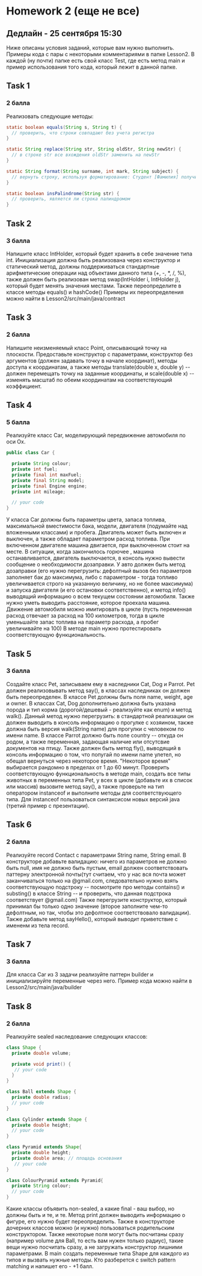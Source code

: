 # Homework 2 (еще не все)
## Дедлайн - 25 сентября 15:30

Ниже описаны условия заданий, которые вам нужно выполнить. Примеры кода с пары с некоторыми комментариями в папке Lesson2. В каждой (ну почти) папке есть свой класс Test, где есть метод main и пример использования того кода, который лежит в данной папке. 

## Task 1
### 2 балла
Реализовать следующие методы:
```java
static boolean equals(String s, String t) {
  // проверить, что строки совпадают без учета регистра
}

static String replace(String str, String oldStr, String newStr) {
  // в строке str все вхождения oldStr заменить на newStr
}

static String format(String surname, int mark, String subject) {
  // вернуть строку, используя форматирование: Студент [Фамилия] получил [оценка] по [предмету]
}

static boolean insPalindrome(String str) {
  // проверить, является ли строка палиндромом
}
```

## Task 2
### 3 балла
Напишите класс IntHolder, который будет хранить в себе значение типа int. Инициализация должна быть реализована через конструктор и статический метод, должны поддерживаться стандартные арифметические операции над объектами данного типа (+, -, *, /, %), также должен быть реализован метод swap(IntHolder i, IntHolder j), который будет менять значения местами. Также переопределите в классе методы equals() и hashCode() Примеры их переопределения можно найти в Lesson2/src/main/java/contract

## Task 3
### 2 балла
Напишите  неизменяемый класс Point, описывающий точку на плоскости. Предоставьте конструктор с параметрами, конструктор без аргументов (должен задавать точку в начале координат), методы доступа к координатам, а также методы translate(double x, double y) -- должен перемещать точку на заданные координаты, и scale(double x) -- изменять масштаб по обеим координатам на соответствующий коэффициент.

## Task 4
### 5 балла
Реализуйте класс Car, моделирующий передвижение автомобиля по оси Ox.

```java
public class Car {

  private String colour;
  private int fuel;
  private final int maxFuel;
  private final String model;
  private final Engine engine;
  private int mileage;

  // your code
}
```
У класса Car должны быть параметры цвета, запаса топлива, максимальной вместимости бака, модели, двигателя (подумайте над вложенными классами) и пробега. Двигатель может быть включен и выключен, а также обладает параметром расход топлива. При включенном двигателе машина двигается, при выключенном стоит на месте. В ситуации, когда закончилось горючее , машина останавливается, двигатель выключается, в консоль нужно вывести сообщение о необходимости дозаправки. У авто должен быть метод дозаправки (его нужно перегрузить: дефолтный вызов без параметров заполняет бак до максимума, либо с параметром - тогда топливо увеличивается строго на указанную величину, но не более максимума) и запуска двигателя (и его остановки соответственно), и метод info() выводящий информацию о всем текущем состоянии автомобиля. Также нужно уметь выводить расстояние, которое проехала машина.  Движение автомобиля можно имитировать в цикле (пусть переменная расход отвечает за расход на 100 километров, тогда в цикле уменьшайте запас топлива на параметр расхода, а пробег увеличивайте на 100) В методе main нужно протестировать соответствующую функциональность.

## Task 5
### 3 балла
Создайте класс Pet, записываем ему в наследники Cat, Dog и Parrot. Pet должен реализовывать метод say(), в классах наследниках он должен быть переопределен. В классе Pet должны быть поля name, weight, age и owner. В классах Cat, Dog дополнительно должна быть указана порода и тип корма (дорогой/дешевый - реализуйте как enum) и метод walk(). Данный метод нужно перегрузить: в стандартной реализации он должен выводить в консоль информацию о прогулке с хозяином, также должна быть версия walk(String name) для прогулки с человеком по имени name. 
В классе Parrot должно быть поле country -- откуда он родом, а также переменная, задающая наличие или отсутсвие документов на птицу. Также должен быть метод fly(), выводящий в консоль информацию о том, что попугай по имени name улетел, но обещал вернуться через некоторое время. "Некоторое время" выбирается рандомно в пределах от 1 до 60 минут. Проверить соответствующую функциональность в методе main, создать все типы животных в переменных типа Pet, у всех в цикле (добавьте их в список или массив) вызовите метод say(), а также проверьте на тип оператором instanceof и выполните методы для соответствующего типа. Для instanceof пользоваться синтаксисом новых версий java (третий пример с презентации).

## Task 6
### 2 балла
Реализуйте record Contact с параметрами String name, String email. В конструкторе добавьте валидацию: ничего из параметров не должно быть null, имя не должно быть пустым, email должен соответствовать паттерну электронной почты(тут считаем, что у нас вся почта может заканчиваться только на @gmail.com, следовательно нужно взять соответствующую подстроку -- посмотрите про методы contains() и substing() в классе String -- и проверить, что данная подстрока соответствует @gmail.com) Также перегрузите конструктор, который принимал бы только одно значение (второе заполните чем-то дефолтным, но так, чтобы это дефолтное соответствовало валидации). Также добавьте метод sayHello(), который выводит приветствие с имененм из тела record.

## Task 7
### 3 балла
Для класса Car из 3 задачи реализуйте паттерн builder и инициализируйте переменные через него. Пример кода можно найти в Lesson2/src/main/java/builder

## Task 8
### 2 балла
Реализуйте sealed наследование следующих классов:
```java
class Shape {
  private double volume;

  private void print() {
   // your code
  }
}

class Ball extends Shape {
  private double radius;
  // your code
}

class Cylinder extends Shape {
  private double height;
  // your code
}

class Pyramid extends Shape{
  private double height;
  private double area; // площадь основания
   // your code
}

class ColourPyramid extends Pyramid{
  private String colour;
  // your code
}
```

Какие классы объявить non-sealed, а какие final - ваш выбор, но должны быть и те, и те. Метод print должен выводить информацию о фигуре, его нужно будет переопределить. Также в конструкторе дочерних классов можно (и нужно) пользоваться родительским конструктором. Также некоторые поля могут быть посчитаны сразу (например volume для Ball, то есть вам нужен только радиус), такие вещи нужно посчитать сразу, а не загружать конструктор лишними параметрами. В main создать переменные типа Shape для каждого из типов и вызвать нужные методы. Кто разберется с switch pattern matching и напишет его - +1 балл.

